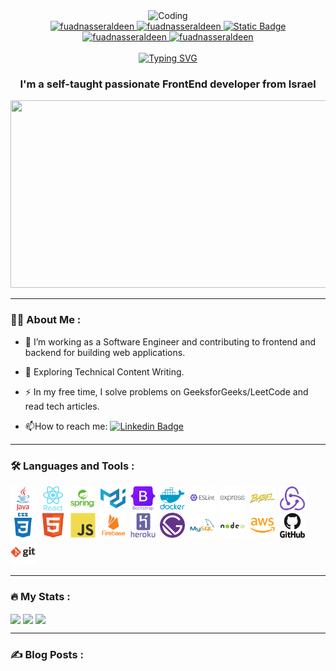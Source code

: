 <div id="header" align="center">
<img alt="Coding" width="400" src="https://media.giphy.com/media/zhYSVCirREeIZtONCI/giphy.gif" />

  <div id="badges">
  <a href="https://www.linkedin.com/in/fuadnasseraldeen/" target="_blank">
     <img src="https://img.shields.io/badge/LinkedIn-0077B5?style=for-the-badge&logo=linkedin&logoColor=white" alt="fuadnasseraldeen"  />
  </a>
  <a href="https://codepen.io/Fuad-Sami" target="_blank">
    <img src="https://img.shields.io/badge/CodePen-0077B5?style=for-the-badge&logo=CodePen&logoColor=white" alt="fuadnasseraldeen"  />
  </a>
  <a href="https://portfolio-fuad-nasseraldeen.vercel.app/" target="_blank">
    <img alt="Static Badge" src="https://img.shields.io/badge/Portfolio-blue?style=for-the-badge&logo=esri&logoColor=white" alt="fuadnasseraldeen" />
  </a>
  <a href="https://wa.me/972503955900" target="_blank">
    <img src="https://img.shields.io/badge/WhatsApp-0077B5?style=for-the-badge&logo=WhatsApp&logoColor=white&color=#25D366" alt="fuadnasseraldeen"  />
  </a>
  <a href="fuad.nasseraldeen@gmail.com" target="_blank">
    <img src="https://img.shields.io/badge/Gmail-D14836?style=for-the-badge&logo=gmail&logoColor=white" alt="fuadnasseraldeen"  />
  </a>
</div>

<img src="https://komarev.com/ghpvc/?username=fuad-nasseraldeen&style=for-the-badge&color=blue" alt=""/>

<!-- <h1 align="center">Hi 👋, I'm Fuad Nasser-Aldeen</h1> -->

<div>
  <a href="https://git.io/typing-svg"><img src="https://readme-typing-svg.demolab.com?font=Gumela&weight=500&size=21&pause=1000&color=0077B5&center=true&vCenter=true&random=false&lines=Hi+%F0%9F%91%8B%2C+I'm+Fuad+Nasser-Aldeen" alt="Typing SVG" /></a>
<h3 align="center">I'm a self-taught passionate FrontEnd developer from Israel</h3>
</div>

<div align="center">
  <img src="https://media.giphy.com/media/dWesBcTLavkZuG35MI/giphy.gif" width="600" height="300"/>
</div>
</div>

---

### :man_technologist: About Me :

- :telescope: I’m working as a Software Engineer and contributing to frontend and backend for building web applications.

- :seedling: Exploring Technical Content Writing.

- :zap: In my free time, I solve problems on GeeksforGeeks/LeetCode and read tech articles.

- :mailbox:How to reach me: [![Linkedin Badge](https://img.shields.io/badge/-Fuad-blue?style=flat&logo=Linkedin&logoColor=white)]([your-linkedin-url](https://www.linkedin.com/in/fuadnasseraldeen/))

---

### :hammer_and_wrench: Languages and Tools :
<div>
  <img src="https://github.com/devicons/devicon/blob/master/icons/java/java-original-wordmark.svg" title="Java" alt="Java" width="40" height="40"/>&nbsp;
  <img src="https://github.com/devicons/devicon/blob/master/icons/react/react-original-wordmark.svg" title="React" alt="React" width="40" height="40"/>&nbsp;
  <img src="https://github.com/devicons/devicon/blob/master/icons/spring/spring-original-wordmark.svg" title="Spring" alt="Spring" width="40" height="40"/>&nbsp;
  <img src="https://github.com/devicons/devicon/blob/master/icons/materialui/materialui-original.svg" title="Material UI" alt="Material UI" width="40" height="40"/>&nbsp;
  <img src="https://github.com/devicons/devicon/blob/master/icons/bootstrap/bootstrap-original-wordmark.svg" title="Bootstrap" alt="Bootstrap" width="40" height="40"/>&nbsp;
  <img src="https://github.com/devicons/devicon/blob/master/icons/docker/docker-plain-wordmark.svg" title="Docker" alt="Docker" width="40" height="40"/>&nbsp;
  <img src="https://github.com/devicons/devicon/blob/master/icons/eslint/eslint-original-wordmark.svg" title="Eslint" alt="Eslint" width="40" height="40"/>&nbsp;
  <img src="https://github.com/devicons/devicon/blob/master/icons/express/express-original-wordmark.svg" title="Express" alt="Express" width="40" height="40"/>&nbsp;
  <img src="https://github.com/devicons/devicon/blob/master/icons/babel/babel-original.svg" title="Babel" alt="Babel" width="40" height="40"/>&nbsp;
  <img src="https://github.com/devicons/devicon/blob/master/icons/redux/redux-original.svg" title="Redux" alt="Redux " width="40" height="40"/>&nbsp;
  <img src="https://github.com/devicons/devicon/blob/master/icons/css3/css3-plain-wordmark.svg"  title="CSS3" alt="CSS" width="40" height="40"/>&nbsp;
  <img src="https://github.com/devicons/devicon/blob/master/icons/html5/html5-original.svg" title="HTML5" alt="HTML" width="40" height="40"/>&nbsp;
  <img src="https://github.com/devicons/devicon/blob/master/icons/javascript/javascript-original.svg" title="JavaScript" alt="JavaScript" width="40" height="40"/>&nbsp;
  <img src="https://github.com/devicons/devicon/blob/master/icons/firebase/firebase-plain-wordmark.svg" title="Firebase" alt="Firebase" width="40" height="40"/>&nbsp;
  <img src="https://github.com/devicons/devicon/blob/master/icons/heroku/heroku-plain-wordmark.svg" title="heroku" alt="heroku" width="40" height="40"/>&nbsp;
  <img src="https://github.com/devicons/devicon/blob/master/icons/gatsby/gatsby-original.svg" title="Gatsby"  alt="Gatsby" width="40" height="40"/>&nbsp;
  <img src="https://github.com/devicons/devicon/blob/master/icons/mysql/mysql-original-wordmark.svg" title="MySQL"  alt="MySQL" width="40" height="40"/>&nbsp;
  <img src="https://github.com/devicons/devicon/blob/master/icons/nodejs/nodejs-original-wordmark.svg" title="NodeJS" alt="NodeJS" width="40" height="40"/>&nbsp;
  <img src="https://github.com/devicons/devicon/blob/master/icons/amazonwebservices/amazonwebservices-plain-wordmark.svg" title="AWS" alt="AWS" width="40" height="40"/>&nbsp;
  <img src="https://github.com/devicons/devicon/blob/master/icons/github/github-original-wordmark.svg" title="Github" **alt="Github" width="40" height="40"/>
  <img src="https://github.com/devicons/devicon/blob/master/icons/git/git-original-wordmark.svg" title="Git" **alt="Git" width="40" height="40"/>
</div>

---


### :fire: My Stats :

<div>
<img height=200 align="center" src="https://github-readme-streak-stats.herokuapp.com?user=fuad-nasseraldeen&" />
<img height=200  align="center" src="https://github-readme-stats.vercel.app/api?username=fuad-nasseraldeen" />
<img height=200  align="center" src="https://github-readme-stats.vercel.app/api/top-langs?username=fuad-nasseraldeen&layout=compact&langs_count=15" />
</div>

---

### :writing_hand: Blog Posts :

<!-- BLOG-POST-LIST:START -->
<!-- BLOG-POST-LIST:END -->
